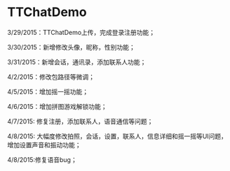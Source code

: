 # TTChatDemo
3/29/2015：TTChatDemo上传，完成登录注册功能；

3/30/2015：新增修改头像，昵称，性别功能；

3/31/2015：新增会话，通讯录，添加联系人功能；

4/2/2015：修改包路径等微调；

4/5/2015：增加摇一摇功能；

4/6/2015：增加拼图游戏解锁功能；

4/7/2015: 修复注册，添加联系人，语音通信等问题；

4/8/2015: 大幅度修改拍照，会话，设置，联系人，信息详细和摇一摇等UI问题，增加设置声音和振动功能；

4/8/2015:修复语音bug；
